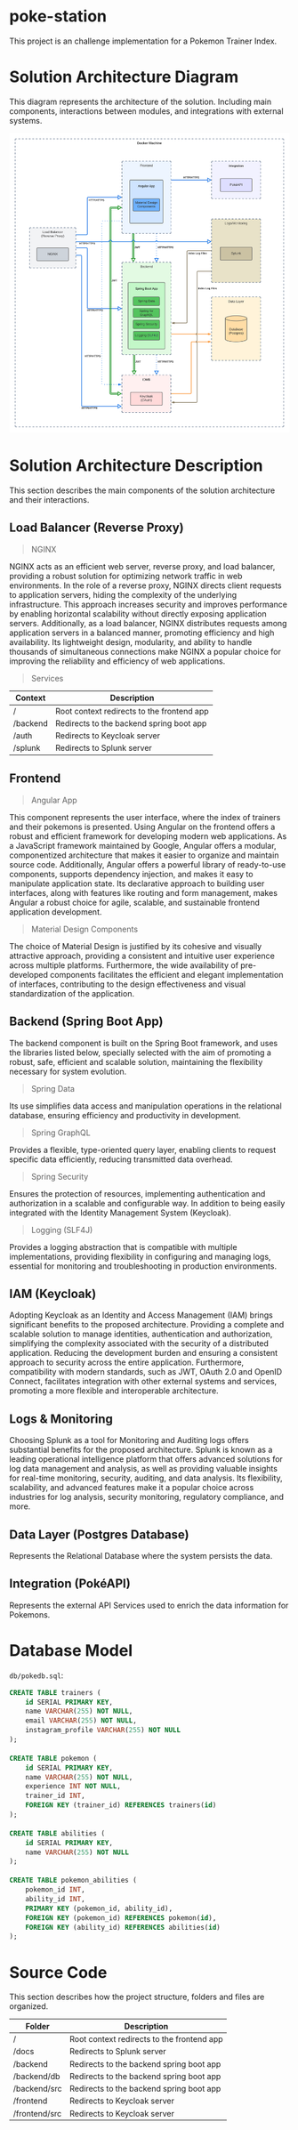 # poke-station
This project is an challenge implementation for a Pokemon Trainer Index.

# Solution Architecture Diagram

This diagram represents the architecture of the solution. Including main components, interactions between modules, and integrations with external systems.

![Solution Architecture Diagram](./docs/architecture-diagram.png "Solution Architecture Diagram")

# Solution Architecture Description

This section describes the main components of the solution architecture and their interactions.

## Load Balancer (Reverse Proxy)

> NGINX 

NGINX acts as an efficient web server, reverse proxy, and load balancer, providing a robust solution for optimizing network traffic in web environments. In the role of a reverse proxy, NGINX directs client requests to application servers, hiding the complexity of the underlying infrastructure. This approach increases security and improves performance by enabling horizontal scalability without directly exposing application servers. Additionally, as a load balancer, NGINX distributes requests among application servers in a balanced manner, promoting efficiency and high availability. Its lightweight design, modularity, and ability to handle thousands of simultaneous connections make NGINX a popular choice for improving the reliability and efficiency of web applications.

> Services

| Context      | Description                                 |
| ------------ | ------------------------------------------- |
| /            | Root context redirects to the frontend app  |
| /backend     | Redirects to the backend spring boot app    |
| /auth        | Redirects to Keycloak server                |
| /splunk      | Redirects to Splunk server                  |


## Frontend

> Angular App

This component represents the user interface, where the index of trainers and their pokemons is presented.
Using Angular on the frontend offers a robust and efficient framework for developing modern web applications. As a JavaScript framework maintained by Google, Angular offers a modular, componentized architecture that makes it easier to organize and maintain source code. Additionally, Angular offers a powerful library of ready-to-use components, supports dependency injection, and makes it easy to manipulate application state. Its declarative approach to building user interfaces, along with features like routing and form management, makes Angular a robust choice for agile, scalable, and sustainable frontend application development.

> Material Design Components

The choice of Material Design is justified by its cohesive and visually attractive approach, providing a consistent and intuitive user experience across multiple platforms. Furthermore, the wide availability of pre-developed components facilitates the efficient and elegant implementation of interfaces, contributing to the design effectiveness and visual standardization of the application.

## Backend (Spring Boot App)

The backend component is built on the Spring Boot framework, and uses the libraries listed below, specially selected with the aim of promoting a robust, safe, efficient and scalable solution, maintaining the flexibility necessary for system evolution.

> Spring Data 

Its use simplifies data access and manipulation operations in the relational database, ensuring efficiency and productivity in development.

> Spring GraphQL

Provides a flexible, type-oriented query layer, enabling clients to request specific data efficiently, reducing transmitted data overhead.

> Spring Security

Ensures the protection of resources, implementing authentication and authorization in a scalable and configurable way. In addition to being easily integrated with the Identity Management System (Keycloak).

> Logging (SLF4J)

Provides a logging abstraction that is compatible with multiple implementations, providing flexibility in configuring and managing logs, essential for monitoring and troubleshooting in production environments. 

## IAM (Keycloak)

Adopting Keycloak as an Identity and Access Management (IAM) brings significant benefits to the proposed architecture. Providing a complete and scalable solution to manage identities, authentication and authorization, simplifying the complexity associated with the security of a distributed application. Reducing the development burden and ensuring a consistent approach to security across the entire application. Furthermore, compatibility with modern standards, such as JWT, OAuth 2.0 and OpenID Connect, facilitates integration with other external systems and services, promoting a more flexible and interoperable architecture.

## Logs & Monitoring

Choosing Splunk as a tool for Monitoring and Auditing logs offers substantial benefits for the proposed architecture. Splunk is known as a leading operational intelligence platform that offers advanced solutions for log data management and analysis, as well as providing valuable insights for real-time monitoring, security, auditing, and data analysis. Its flexibility, scalability, and advanced features make it a popular choice across industries for log analysis, security monitoring, regulatory compliance, and more.

## Data Layer (Postgres Database)

Represents the Relational Database where the system persists the data.

## Integration (PokéAPI)

Represents the external API Services used to enrich the data information for Pokemons.

# Database Model

```db/pokedb.sql```:
```sql
CREATE TABLE trainers (
    id SERIAL PRIMARY KEY,
    name VARCHAR(255) NOT NULL,
    email VARCHAR(255) NOT NULL,
    instagram_profile VARCHAR(255) NOT NULL
);

CREATE TABLE pokemon (
    id SERIAL PRIMARY KEY,
    name VARCHAR(255) NOT NULL,
    experience INT NOT NULL,
    trainer_id INT,
    FOREIGN KEY (trainer_id) REFERENCES trainers(id)
);

CREATE TABLE abilities (
    id SERIAL PRIMARY KEY,
    name VARCHAR(255) NOT NULL
);

CREATE TABLE pokemon_abilities (
    pokemon_id INT,
    ability_id INT,
    PRIMARY KEY (pokemon_id, ability_id),
    FOREIGN KEY (pokemon_id) REFERENCES pokemon(id),
    FOREIGN KEY (ability_id) REFERENCES abilities(id)
);
```

# Source Code

This section describes how the project structure, folders and files are organized.

| Folder           | Description                                 |
| ---------------- | ------------------------------------------- |
| /                | Root context redirects to the frontend app  |
| /docs            | Redirects to Splunk server                  |
| /backend         | Redirects to the backend spring boot app    |
| /backend/db      | Redirects to the backend spring boot app    |
| /backend/src     | Redirects to the backend spring boot app    |
| /frontend        | Redirects to Keycloak server                |
| /frontend/src    | Redirects to Keycloak server                |
